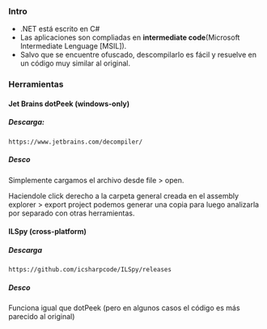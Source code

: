 ### Intro

- .NET está escrito en C#
- Las aplicaciones son compliadas en **intermediate code**(Microsoft Intermediate Lenguage [MSIL]).
- Salvo que se encuentre ofuscado, descompilarlo es fácil y resuelve en un código muy similar al original.

### Herramientas

#### Jet Brains dotPeek (windows-only)

##### Descarga:
    https://www.jetbrains.com/decompiler/

##### Desco

Simplemente cargamos el archivo desde file > open.

Haciendole click derecho a la carpeta general creada en el assembly explorer > export project podemos generar una copia para luego analizarla por separado con otras herramientas.


#### ILSpy (cross-platform)

##### Descarga

    https://github.com/icsharpcode/ILSpy/releases

##### Desco

Funciona igual que dotPeek (pero en algunos casos el código es más parecido al original)


